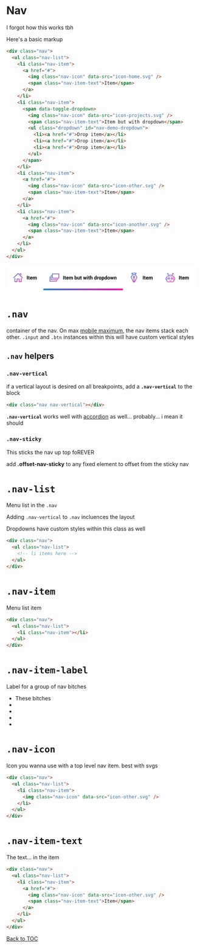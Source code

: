 # Nav

I forgot how this works tbh

Here's a basic markup

```html
<div class="nav">
  <ul class="nav-list">
    <li class="nav-item">
      <a href="#">
        <img class="nav-icon" data-src="icon-home.svg" />
        <span class="nav-item-text">Item</span>
      </a>
    </li>
    <li class="nav-item">
      <span data-toggle-dropdown>
        <img class="nav-icon" data-src="icon-projects.svg" />
        <span class="nav-item-text">Item but with dropdown</span>
        <ul class="dropdown" id="nav-demo-dropdown">
          <li><a href="#">Drop item</a></li>
          <li><a href="#">Drop item</a></li>
          <li><a href="#">Drop item</a></li>
        </ul>
      </span>
    </li>
    <li class="nav-item">
      <a href="#">
        <img class="nav-icon" data-src="icon-other.svg" />
        <span class="nav-item-text">Item</span>
      </a>
    </li>
    <li class="nav-item">
      <a href="#">
        <img class="nav-icon" data-src="icon-another.svg" />
        <span class="nav-item-text">Item</span>
      </a>
    </li>
  </ul>
</div>
```

![](../../images/nav-horizontal.png)

# **`.nav`**

container of the nav. On max [mobile maximum](../scaffolding/breakpoint.md#mobile-split), the nav items stack each other. `.input` and `.btn` instances within this will have custom vertical styles

## `.nav` helpers

### **`.nav-vertical`**

if a vertical layout is desired on all breakpoints, add a **`.nav-vertical`** to the block

```html
<div class="nav nav-vertical"></div>
```

**`.nav-vertical`** works well with [accordion](../components/accordion.md) as well... probably... i mean it should

### **`.nav-sticky`**

This sticks the nav up top foREVER

add **.offset-nav-sticky** to any fixed element to offset from the sticky nav

# **`.nav-list`**

Menu list in the `.nav`

Adding `.nav-vertical` to `.nav` incluences the layout

Dropdowns have custom styles within this class as well

```html
<div class="nav">
  <ul class="nav-list">
    <!-- li items here -->
  </ul>
</div>
```

# **`.nav-item`**

Menu list item

```html
<div class="nav">
  <ul class="nav-list">
    <li class="nav-item"></li>
  </ul>
</div>
```

# **`.nav-item-label`**

Label for a group of nav bitches

<div class="nav">
  <ul class="nav-list">
    <li class="nav-item-label">These bitches</li>
    <li class="nav-item"></li>
    <li class="nav-item"></li>
    <li class="nav-item"></li>
    <li class="nav-item"></li>
  </ul>
</div>

# **`.nav-icon`**

Icon you wanna use with a top level nav item. best with svgs

```html
<div class="nav">
  <ul class="nav-list">
    <li class="nav-item">
      <img class="nav-icon" data-src="icon-other.svg" />
    </li>
  </ul>
</div>
```

# **`.nav-item-text`**

The text... in the item

```html
<div class="nav">
  <ul class="nav-list">
    <li class="nav-item">
      <a href="#">
        <img class="nav-icon" data-src="icon-other.svg" />
        <span class="nav-item-text">Item</span>
      </a>
    </li>
  </ul>
</div>
```

[Back to TOC](../../../readme.md)
